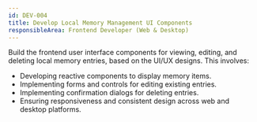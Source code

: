 ```yaml
---
id: DEV-004
title: Develop Local Memory Management UI Components
responsibleArea: Frontend Developer (Web & Desktop)
---
```

Build the frontend user interface components for viewing, editing, and deleting local memory entries, based on the UI/UX designs. This involves:
*   Developing reactive components to display memory items.
*   Implementing forms and controls for editing existing entries.
*   Implementing confirmation dialogs for deleting entries.
*   Ensuring responsiveness and consistent design across web and desktop platforms.